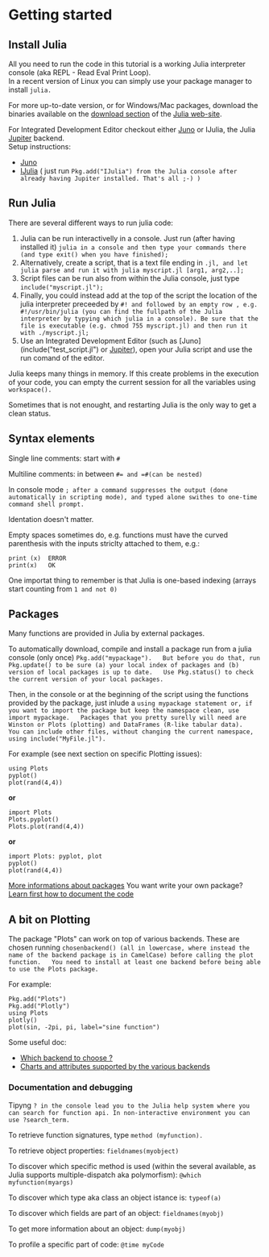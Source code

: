 # Getting started

## Install Julia

All you need to run the code in this tutorial is a working Julia interpreter console \(aka REPL - Read Eval Print Loop\).  
In a recent version of Linux you can simply use your package manager to install `julia.`

For more up-to-date version, or for Windows/Mac packages, download the binaries available on the [download section](http://julialang.org/downloads/) of the [Julia web-site](http://julialang.org).

For Integrated Development Editor checkout either [Juno](http://junolab.org/)  or IJulia, the Julia [Jupiter](http://jupyter.org/) backend.  
Setup instructions:

* [Juno](https://github.com/JunoLab/uber-juno/blob/master/setup.md)
* [IJulia](https://github.com/JuliaLang/IJulia.jl) \(
  just run `Pkg.add("IJulia") from the Julia console after already having Jupiter installed. That's all ;-) )`

## Run Julia

There are several different ways to run julia code:

1. Julia can be run interactivelly in a console.
   Just run \(after having installed it\) `julia in a console and then type your commands there (and type exit() when you have finished);`
2. Alternatively, create a script, that is a text file ending in `.jl, and let julia parse and run it with julia myscript.jl [arg1, arg2,..];`
3. Script files can be run also from within the Julia console, just type `include("myscript.jl");`
4. Finally, you could instead add at the top of the script the location of the julia interpreter preceeded by `#! and followed by an empty row , e.g. #!/usr/bin/julia (you can find the fullpath of the Julia interpreter by typying which julia in a console). Be sure that the file is executable (e.g. chmod 755 myscript.jl) and then run it with ./myscript.jl;`
5. Use an Integrated Development Editor \(such as [Juno](include("test_script.jl") or [Jupiter](http://jupyter.org/)\), open your Julia script and use the run comand of the editor.

Julia keeps many things in memory. If this create problems in the execution of your code, you can empty the current session for all the variables using `workspace().`

Sometimes that is not enought, and restarting Julia is the only way to get a clean status.

## Syntax elements

Single line comments: start with `#`

Multiline comments: in between `#= and =#(can be nested)`

In console mode `; after a command suppresses the output (done automatically in scripting mode), and typed alone swithes to one-time command shell prompt.`

Identation doesn't matter.

Empty spaces sometimes do, e.g. functions must have the curved parenthesis with the inputs striclty attached to them, e.g.:

```
print (x)  ERROR  
print(x)   OK
```

One importat thing to remember is that Julia is one-based indexing \(arrays start counting from `1 and not 0)`

## Packages

Many functions are provided in Julia by external packages.

To automatically download, compile and install a package run from a julia console \(only once\) `Pkg.add("mypackage").  
But before you do that, run Pkg.update() to be sure (a) your local index of packages and (b) version of local packages is up to date.  
Use Pkg.status() to check the current version of your local packages.`

Then, in the console or at the beginning of the script using the functions provided by the package, just inlude a `using mypackage statement or, if you want to import the package but keep the namespace clean, use import mypackage.  
Packages that you pretty surelly will need are Winston or Plots (plotting) and DataFrames (R-like tabular data).  
You can include other files, without changing the current namespace, using include("MyFile.jl").`

For example \(see next section on specific Plotting issues\):

```
using Plots
pyplot()
plot(rand(4,4))
```

**or**

```
import Plots
Plots.pyplot()
Plots.plot(rand(4,4))
```

**or**

```
import Plots: pyplot, plot
pyplot()
plot(rand(4,4))
```

[More informations about packages](http://docs.julialang.org/en/release-0.5/manual/packages/)
You want write your own package? [Learn first how to document the code](http://docs.julialang.org/en/release-0.5/manual/documentation/)

## A bit on Plotting

The package "Plots" can work on top of various backends. These are chosen running `chosenbackend() (all in lowercase, where instead the name of the backend package is in CamelCase) before calling the plot function.  
You need to install at least one backend before being able to use the Plots package.`

For example:

```
Pkg.add("Plots")
Pkg.add("Plotly")
using Plots
plotly()
plot(sin, -2pi, pi, label="sine function")
```

Some useful doc:

* [Which backend to choose ?](https://juliaplots.github.io/backends/)
* [Charts and attributes supported by the various backends](https://juliaplots.github.io/supported/)

### Documentation and debugging

Tipyng `? in the console lead you to the Julia help system where you can search for function api. In non-interactive environment you can use ?search_term.`

To retrieve function signatures, type `method (myfunction).`

To retrieve object properties: `fieldnames(myobject)`

To discover which specific method is used \(within the several available, as Julia supports multiple-dispatch aka polymorfism\): `@which myfunction(myargs)`

To discover which type aka class an object istance is: `typeof(a)`

To discover which fields are part of an object: `fieldnames(myobj)`

To get more information about an object: `dump(myobj)`

To profile a specific part of code: `@time myCode`


